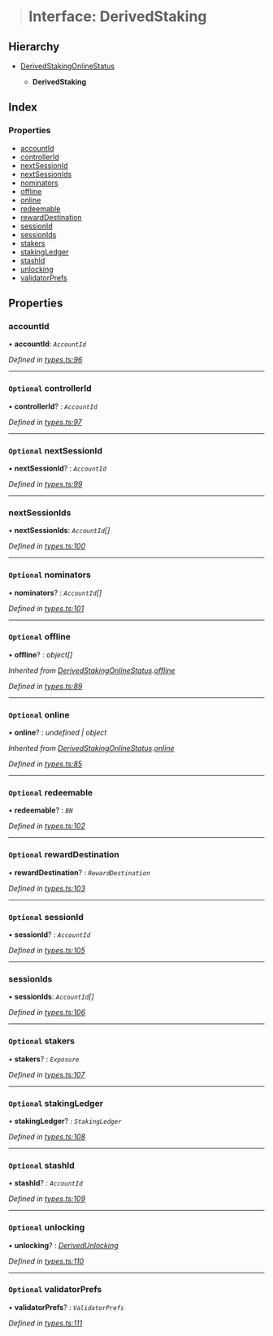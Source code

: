 > # Interface: DerivedStaking

## Hierarchy

* [DerivedStakingOnlineStatus](_types_.derivedstakingonlinestatus.md)

  * **DerivedStaking**

## Index

### Properties

* [accountId](_types_.derivedstaking.md#accountid)
* [controllerId](_types_.derivedstaking.md#optional-controllerid)
* [nextSessionId](_types_.derivedstaking.md#optional-nextsessionid)
* [nextSessionIds](_types_.derivedstaking.md#nextsessionids)
* [nominators](_types_.derivedstaking.md#optional-nominators)
* [offline](_types_.derivedstaking.md#optional-offline)
* [online](_types_.derivedstaking.md#optional-online)
* [redeemable](_types_.derivedstaking.md#optional-redeemable)
* [rewardDestination](_types_.derivedstaking.md#optional-rewarddestination)
* [sessionId](_types_.derivedstaking.md#optional-sessionid)
* [sessionIds](_types_.derivedstaking.md#sessionids)
* [stakers](_types_.derivedstaking.md#optional-stakers)
* [stakingLedger](_types_.derivedstaking.md#optional-stakingledger)
* [stashId](_types_.derivedstaking.md#optional-stashid)
* [unlocking](_types_.derivedstaking.md#optional-unlocking)
* [validatorPrefs](_types_.derivedstaking.md#optional-validatorprefs)

## Properties

###  accountId

• **accountId**: *`AccountId`*

*Defined in [types.ts:96](https://github.com/polkadot-js/api/blob/908e9a8/packages/api-derive/src/types.ts#L96)*

___

### `Optional` controllerId

• **controllerId**? : *`AccountId`*

*Defined in [types.ts:97](https://github.com/polkadot-js/api/blob/908e9a8/packages/api-derive/src/types.ts#L97)*

___

### `Optional` nextSessionId

• **nextSessionId**? : *`AccountId`*

*Defined in [types.ts:99](https://github.com/polkadot-js/api/blob/908e9a8/packages/api-derive/src/types.ts#L99)*

___

###  nextSessionIds

• **nextSessionIds**: *`AccountId`[]*

*Defined in [types.ts:100](https://github.com/polkadot-js/api/blob/908e9a8/packages/api-derive/src/types.ts#L100)*

___

### `Optional` nominators

• **nominators**? : *`AccountId`[]*

*Defined in [types.ts:101](https://github.com/polkadot-js/api/blob/908e9a8/packages/api-derive/src/types.ts#L101)*

___

### `Optional` offline

• **offline**? : *object[]*

*Inherited from [DerivedStakingOnlineStatus](_types_.derivedstakingonlinestatus.md).[offline](_types_.derivedstakingonlinestatus.md#optional-offline)*

*Defined in [types.ts:89](https://github.com/polkadot-js/api/blob/908e9a8/packages/api-derive/src/types.ts#L89)*

___

### `Optional` online

• **online**? : *undefined | object*

*Inherited from [DerivedStakingOnlineStatus](_types_.derivedstakingonlinestatus.md).[online](_types_.derivedstakingonlinestatus.md#optional-online)*

*Defined in [types.ts:85](https://github.com/polkadot-js/api/blob/908e9a8/packages/api-derive/src/types.ts#L85)*

___

### `Optional` redeemable

• **redeemable**? : *`BN`*

*Defined in [types.ts:102](https://github.com/polkadot-js/api/blob/908e9a8/packages/api-derive/src/types.ts#L102)*

___

### `Optional` rewardDestination

• **rewardDestination**? : *`RewardDestination`*

*Defined in [types.ts:103](https://github.com/polkadot-js/api/blob/908e9a8/packages/api-derive/src/types.ts#L103)*

___

### `Optional` sessionId

• **sessionId**? : *`AccountId`*

*Defined in [types.ts:105](https://github.com/polkadot-js/api/blob/908e9a8/packages/api-derive/src/types.ts#L105)*

___

###  sessionIds

• **sessionIds**: *`AccountId`[]*

*Defined in [types.ts:106](https://github.com/polkadot-js/api/blob/908e9a8/packages/api-derive/src/types.ts#L106)*

___

### `Optional` stakers

• **stakers**? : *`Exposure`*

*Defined in [types.ts:107](https://github.com/polkadot-js/api/blob/908e9a8/packages/api-derive/src/types.ts#L107)*

___

### `Optional` stakingLedger

• **stakingLedger**? : *`StakingLedger`*

*Defined in [types.ts:108](https://github.com/polkadot-js/api/blob/908e9a8/packages/api-derive/src/types.ts#L108)*

___

### `Optional` stashId

• **stashId**? : *`AccountId`*

*Defined in [types.ts:109](https://github.com/polkadot-js/api/blob/908e9a8/packages/api-derive/src/types.ts#L109)*

___

### `Optional` unlocking

• **unlocking**? : *[DerivedUnlocking](../modules/_types_.md#derivedunlocking)*

*Defined in [types.ts:110](https://github.com/polkadot-js/api/blob/908e9a8/packages/api-derive/src/types.ts#L110)*

___

### `Optional` validatorPrefs

• **validatorPrefs**? : *`ValidatorPrefs`*

*Defined in [types.ts:111](https://github.com/polkadot-js/api/blob/908e9a8/packages/api-derive/src/types.ts#L111)*